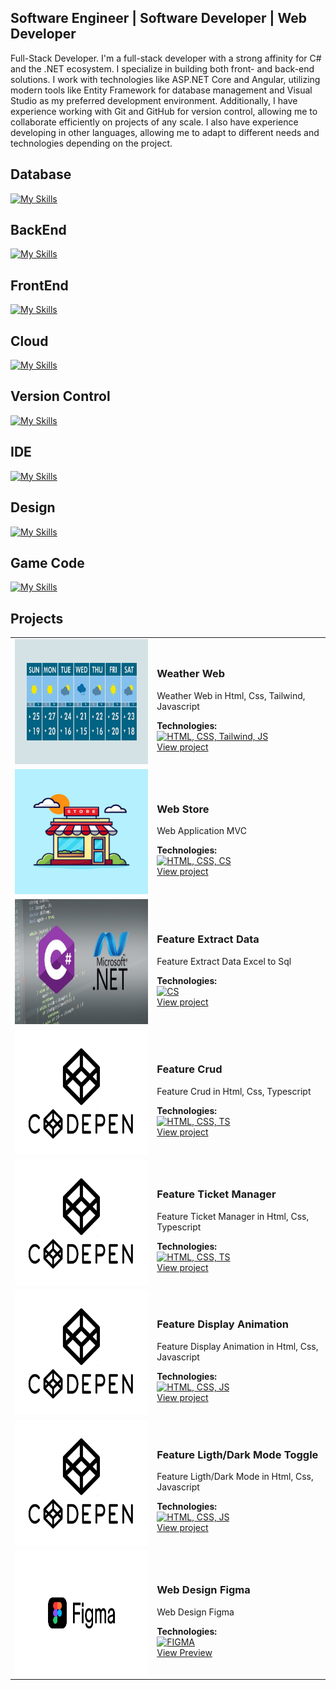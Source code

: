 ## Software Engineer | Software Developer | Web Developer 

Full-Stack Developer. I'm a full-stack developer with a strong affinity for C# and the .NET ecosystem. I specialize in building both front- and back-end solutions. I work with technologies like ASP.NET Core and Angular, utilizing modern tools like Entity Framework for database management and Visual Studio as my preferred development environment. Additionally, I have experience working with Git and GitHub for version control, allowing me to collaborate efficiently on projects of any scale. I also have experience developing in other languages, allowing me to adapt to different needs and technologies depending on the project.

<h2>Database</h2>

[![My Skills](https://skillicons.dev/icons?i=postgres)](https://skillicons.dev)

<h2>BackEnd</h2>

[![My Skills](https://skillicons.dev/icons?i=cs,dotnet)](https://skillicons.dev)

<h2>FrontEnd</h2>

[![My Skills](https://skillicons.dev/icons?i=js,html,css,bootstrap,tailwind,angular,typescript,codepen)](https://skillicons.dev)

<h2>Cloud</h2>

[![My Skills](https://skillicons.dev/icons?i=azure)](https://skillicons.dev)

<h2>Version Control</h2> 

[![My Skills](https://skillicons.dev/icons?i=git,github,githubactions,bitbucket)](https://skillicons.dev)

<h2>IDE</h2> 

[![My Skills](https://skillicons.dev/icons?i=visualstudio,vscode)](https://skillicons.dev)

<h2>Design</h2> 

[![My Skills](https://skillicons.dev/icons?i=figma,photoshop,illustrator)](https://skillicons.dev)

<h2>Game Code</h2> 

[![My Skills](https://skillicons.dev/icons?i=unity)](https://skillicons.dev)

<!--<p><img align="left" src="https://github-readme-stats.vercel.app/api/top-langs?username=Layalarosa&show_icons=true&locale=en&layout=compact" alt="layalarosa" /></p>

<p><img align="center" src="https://github-readme-stats.vercel.app/api?username=Layalarosa&" alt="layalarosa" /></p>

<p><img align="center" src="https://github-readme-streak-stats.herokuapp.com/?user=Layalarosa&" alt="layalarosa" /></p>-->

## Projects

<table>
  <tr>
    <td>
      <img src="assets/Weather.jpg" alt="Weather" width="300" height="200">
    </td>
    <td>
      <h3>Weather Web</h3>
      <p>Weather Web in Html, Css, Tailwind, Javascript</p>
      <strong>Technologies:</strong><br>
      <a href="https://skillicons.dev"><img src="https://skillicons.dev/icons?i=html,css,tailwind,js" alt="HTML, CSS, Tailwind, JS"></a><br>
      <a href="https://weatherstation787.netlify.app">View project</a>
    </td>
  </tr>
  <tr>
    <td>
      <img src="assets/Store.jpg" alt="Web Store" width="300" height="200">
    </td>
    <td>
      <h3>Web Store</h3>
      <p>Web Application MVC</p>
      <strong>Technologies:</strong><br>
      <a href="https://skillicons.dev"><img src="https://skillicons.dev/icons?i=html,css,cs" alt="HTML, CSS, CS"></a> 
      <br>
      <a href="https://github.com/layalarosa/WebShop">View project</a>
    </td>
  </tr>
  <tr>
    <td>
      <img src="assets/CDeveloper.jpg" alt="Weather" width="300" height="200">
    </td>
    <td>
      <h3>Feature Extract Data</h3>
      <p>Feature Extract Data Excel to Sql</p>
      <strong>Technologies:</strong><br>
      <a href="https://skillicons.dev"><img src="https://skillicons.dev/icons?i=cs" alt="CS"></a><br>
      <a href="https://github.com/layalarosa/Files">View project</a>
    </td>
  </tr>
  <tr>
    <td>
      <img src="assets/Code4.png" alt="Weather" width="300" height="200">
    </td>
    <td>
      <h3>Feature Crud</h3>
      <p>Feature Crud in Html, Css, Typescript</p>
      <strong>Technologies:</strong><br>
      <a href="https://skillicons.dev"><img src="https://skillicons.dev/icons?i=html,css,ts" alt="HTML, CSS, TS"></a><br>
      <a href="https://codepen.io/LayalaDev/full/wvRxgzp">View project</a>
    </td>
  </tr>
  <tr>
    <td>
      <img src="assets/Code4.png" alt="Weather" width="300" height="200">
    </td>
    <td>
      <h3>Feature Ticket Manager</h3>
      <p>Feature Ticket Manager in Html, Css, Typescript</p>
      <strong>Technologies:</strong><br>
      <a href="https://skillicons.dev"><img src="https://skillicons.dev/icons?i=html,css,ts" alt="HTML, CSS, TS"></a><br>
      <a href="https://codepen.io/LayalaDev/full/GRPXPxG">View project</a>
    </td>
    <tr>
    <td>
      <img src="assets/Code4.png" alt="Weather" width="300" height="200">
    </td>
    <td>
      <h3>Feature Display Animation</h3>
      <p>Feature Display Animation in Html, Css, Javascript</p>
      <strong>Technologies:</strong><br>
      <a href="https://skillicons.dev"><img src="https://skillicons.dev/icons?i=html,css,js" alt="HTML, CSS, JS"></a><br>
      <a href="https://codepen.io/LayalaDev/pen/PoXmdVY">View project</a>
    </td>
    <tr>
    <td>
      <img src="assets/Code4.png" alt="Weather" width="300" height="200">
    </td>
    <td>
      <h3>Feature Ligth/Dark Mode Toggle</h3>
      <p>Feature Ligth/Dark Mode in Html, Css, Javascript</p>
      <strong>Technologies:</strong><br>
      <a href="https://skillicons.dev"><img src="https://skillicons.dev/icons?i=html,css,js" alt="HTML, CSS, JS"></a><br>
      <a href="https://codepen.io/LayalaDev/pen/RwEYEPZ">View project</a>
    </td>
  </tr>
  <!-- <tr>
    <td>
      <img src="assets/Porfolio.png" alt="Figma" width="300" height="200">
    </td>
    <td>
      <h3>Web Design Figma</h3>
      <p>Portfolio</p>
      <strong>Technologies:</strong><br>
      <a href="https://skillicons.dev"><img src="https://skillicons.dev/icons?i=figma" alt="FIGMA"></a><br>
      <a href="">View Preview</a>
    </td>
  </tr> -->
  <tr>
    <td>
      <img src="assets/Figma.png" alt="Figma" width="300" height="200">
    </td>
    <td>
      <h3>Web Design Figma</h3>
      <p>Web Design Figma</p>
      <strong>Technologies:</strong><br>
      <a href="https://skillicons.dev"><img src="https://skillicons.dev/icons?i=figma" alt="FIGMA"></a><br>
      <a href="https://www.figma.com/design/9zleCvBuwUTfXpOcENip6B/Web-Design-01?node-id=0-1&t=pJo7Myd42OVLyLj1-1">View Preview</a>
    </td>
  </tr> 
</table>


</table>
<!--- stats (end) -->

<!--- trophy (start) -->
<!--<div align=left>
  <a href="https://github.com/ryo-ma/github-profile-trophy" title="Go to Source">
      <img align="center" width=84% src="https://github-profile-trophy.vercel.app/?username=layalarosa&theme=radical&row=1&column=7&margin-h=15&margin-w=5&no-bg=true" alt="TROPHY" />
    </a>
</div>-->
<!--- trophy (start) -->

</p>        
<!--- stats (end) -->
